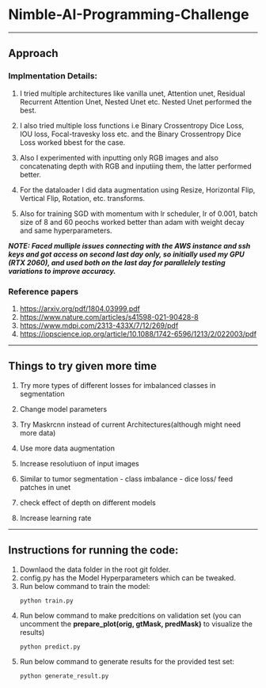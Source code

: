 # Nimble-AI-Programming-Challenge

---
## Approach

### Implmentation Details:

1) I tried multiple architectures like vanilla unet, Attention unet, Residual Recurrent Attention Unet, Nested Unet etc. Nested Unet performed the best. 

2) I also tried multiple loss functions i.e Binary Crossentropy Dice Loss, IOU loss, Focal-travesky loss etc. and the Binary Crossentropy Dice Loss worked bbest for the case. 

3)  Also I experimented with inputting only RGB images and also concatenating depth with RGB and inputiing them, the latter performed better.

4) For the dataloader I did data augmentation using Resize, Horizontal Flip, Vertical Flip, Rotation, etc. transforms. 

5) Also for training SGD with momentum with lr scheduler, lr of 0.001, batch size of 8 and 60 peochs worked better than adam with weight decay and same hyperparameters. 

_**NOTE: Faced mulliple issues connecting with the AWS instance and ssh keys and got access on second last day only, so initially used my GPU (RTX 2060), and used both on the last day for parallelely testing variations to improve accuracy.**_


### Reference papers
1) https://arxiv.org/pdf/1804.03999.pdf
2) https://www.nature.com/articles/s41598-021-90428-8
3) https://www.mdpi.com/2313-433X/7/12/269/pdf
4) https://iopscience.iop.org/article/10.1088/1742-6596/1213/2/022003/pdf 


---
## Things to try given more time
 
1) Try more types of different losses for imbalanced classes in segmentation

2) Change model parameters  

3) Try Maskrcnn instead of current Architectures(although might need more data) 

4) Use more data augmentation

5) Increase resolutiuon of input images

6) Similar to tumor segmentation - class imbalance - dice loss/ feed patches in unet

7) check effect of depth on different models

8) Increase learning rate


---
## Instructions for running the code:

1) Downlaod the data folder in the root git folder.
2) config.py has the Model Hyperparameters which can be tweaked.
3) Run below command to train the model:
     ```
    python train.py
    ```
4) Run below command to make predcitions on validation set (you can uncomment the **prepare_plot(orig, gtMask, predMask)** to visualize the results)
    ```
    python predict.py
    ```
5) Run below command to generate results for the provided test set:
    ```
    python generate_result.py
    ```
